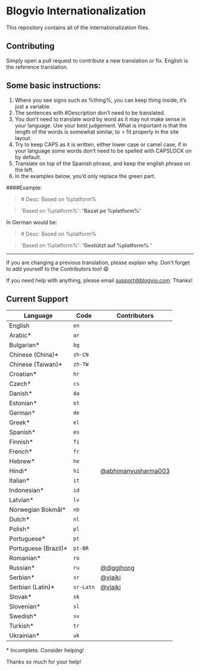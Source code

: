 # Blogvio Internationalization

This repository contains all of the internationalization files.


## Contributing

Simply open a pull request to contribute a new translation or fix. English is the reference translation. 

## Some basic instructions:

1. Where you see signs such as %thing%, you can keep thing inside, it’s just a variable.
2. The sentences with #Description don’t need to be translated.
3. You don’t need to translate word by word as it may not make sense in your language. Use your best judgement. What is important is that the length of the words is somewhat similar, to > fit properly in the site layout.
4. Try to keep CAPS as it is written, either lower case or camel case, if in your language some words don’t need to be spelled with CAPSLOCK on by default.
5. Translate on top of the Spanish phrase, and keep the english phrase on the left.
6. In the examples below, you’d only replace the green part.


####Example:

> \# Desc: Based on %platform%

> 'Based on %platform%': **'Bazat pe %platform%'**


In German would be:

> \# Desc: Based on %platform%

> 'Based on %platform%': **'Gestützt auf %platform% '**

---

If you are changing a previous translation, please explain why.
Don't forget to add yourself to the Contributors too! :smile:

If you need help with anything, please email <support@blogvio.com>. Thanks!


## Current Support

Language             | Code      | Contributors
---------------------|-----------|--------------
English              | `en`      |
Arabic*              | `ar`      |
Bulgarian*           | `bg`      |
Chinese (China)*     | `zh-CN`   |
Chinese (Taiwan)*    | `zh-TW`   |
Croatian*            | `hr`      |
Czech*               | `cs`      |
Danish*              | `da`      |
Estonian*            | `et`      |
German*              | `de`      |
Greek*               | `el`      |
Spanish*             | `es`      |
Finnish*             | `fi`      |
French*              | `fr`      |
Hebrew*              | `he`      |
Hindi*               | `hi`      | [@abhimanyusharma003](https://github.com/abhimanyusharma003)
Italian*             | `it`      |
Indonesian*          | `id`      |
Latvian*             | `lv`      |
Norwegian Bokmål*    | `nb`      |
Dutch*               | `nl`      |
Polish*              | `pl`      |
Portuguese*          | `pt`      |
Portuguese (Brazil)* | `pt-BR`   |
Romanian*            | `ro`      |
Russian*             | `ru`      | [@diggihong](https://github.com/diggihong)
Serbian*             | `sr`      | [@vlajki](https://github.com/vlajki)
Serbian (Latin)*     | `sr-Latn` | [@vlajki](https://github.com/vlajki)
Slovak*              | `sk`      |
Slovenian*           | `sl`      |
Swedish*             | `sv`      |
Turkish*             | `tr`      |
Ukrainian*           | `uk`      |

\* Incomplete. Consider helping!

Thanks so much for your help!
